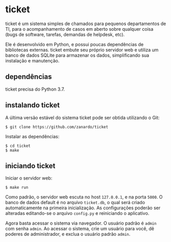 # ticket

ticket é um sistema simples de chamados para pequenos departamentos de TI, para
o acompanhamento de casos em aberto sobre qualquer coisa (bugs de software,
tarefas, demandas de helpdesk, etc).

Ele é desenvolvido em Python, e possui poucas dependências de bibliotecas
externas. ticket embute seu próprio servidor web e utiliza um banco de dados
SQLite para armazenar os dados, simplificando sua instalação e manutenção.

## dependências

ticket precisa do Python 3.7.

## instalando ticket

A última versão estável do sistema ticket pode ser obtida utilizando o Git:

    $ git clone https://github.com/zanardo/ticket

Instalar as dependências:

    $ cd ticket
    $ make

## iniciando ticket

Iniciar o servidor web:

    $ make run

Como padrão, o servidor web escuta no host `127.0.0.1`, e na porta `5000`. O
banco de dados default é no arquivo `ticket.db`, o qual será criado
automaticamente na primeira inicialização. As configurações poderão ser
alteradas editando-se o arquivo `config.py` e reiniciando o aplicativo.

Agora basta acessar o sistema via navegador. O usuário padrão é `admin` com
senha `admin`. Ao acessar o sistema, crie um usuário para você, dê poderes de
administrador, e exclua o usuário padrão `admin`.
